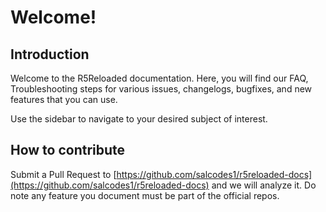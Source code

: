 # Welcome!

## Introduction

Welcome to the R5Reloaded documentation. Here, you will find our FAQ, Troubleshooting steps for various issues, changelogs, bugfixes, and new features that you can use.

Use the sidebar to navigate to your desired subject of interest.

## How to contribute

Submit a Pull Request to [https://github.com/salcodes1/r5reloaded-docs](https://github.com/salcodes1/r5reloaded-docs) and we will analyze it. Do note any feature you document must be part of the official repos.

